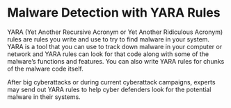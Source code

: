 # Malware Detection with YARA Rules

YARA (Yet Another Recursive Acronym or Yet Another Ridiculous Acronym) rules are rules you write and use to try to find malware in your system. YARA is a tool that you can use to track down malware in your computer or network and YARA rules can look for that code along with some of the malware’s functions and features. You can also write YARA rules for chunks of the malware code itself.

After big cyberattacks or during current cyberattack campaigns, experts may send out YARA rules to help cyber defenders look for the potential malware in their systems.
